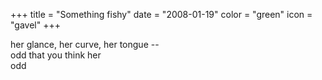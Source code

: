 +++
title = "Something fishy"
date = "2008-01-19"
color = "green"
icon = "gavel"
+++

<div class=\"kufirst\">her glance, her curve, her tongue --</div>
<div class=\"kumid\">odd that you think her</div>
<div class=\"kulast\">odd</div>